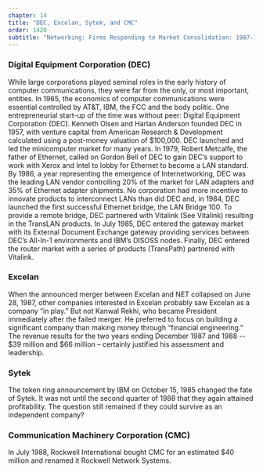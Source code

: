 ```yaml
---
chapter: 14
title: "DEC, Excelan, Sytek, and CMC"
order: 1420
subtitle: "Networking: Firms Responding to Market Consolidation: 1987-1988"
---
```


### Digital Equipment Corporation (DEC)

While large corporations played seminal roles in the early history of computer communications, they were far from the only, or most important, entities. In 1965, the economics of computer communications were essential controlled by AT&T, IBM, the FCC and the body politic. One entrepreneurial start-up of the time was without peer: Digital Equipment Corporation (DEC). Kenneth Olsen and Harlan Anderson founded DEC in 1957, with venture capital from American Research & Development calculated using a post-money valuation of $100,000. DEC launched and led the minicomputer market for many years. In 1979, Robert Metcalfe, the father of Ethernet, called on Gordon Bell of DEC to gain DEC’s support to work with Xerox and Intel to lobby for Ethernet to become a LAN standard. By 1986, a year representing the emergence of Internetworking, DEC was the leading LAN vendor controlling 20% of the market for LAN adapters and 35% of Ethernet adapter shipments. No corporation had more incentive to innovate products to interconnect LANs than did DEC and, in 1984, DEC launched the first successful Ethernet bridge, the LAN Bridge 100. To provide a remote bridge, DEC partnered with Vitalink (See Vitalink) resulting in the TransLAN products. In July 1985, DEC entered the gateway market with its External Document Exchange gateway providing services between DEC’s All-In-1 environments and IBM’s DISOSS nodes. Finally, DEC entered the router market with a series of products (TransPath) partnered with Vitalink.

### Excelan

When the announced merger between Excelan and NET collapsed on June 28, 1987, other companies interested in Excelan probably saw Excelan as a company “in play.” But not Kanwal Rekhi, who became President immediately after the failed merger. He preferred to focus on building a significant company than making money through “financial engineering.” The revenue results for the two years ending December 1987 and 1988 -- $39 million and $66 million – certainly justified his assessment and leadership.

### Sytek

The token ring announcement by IBM on October 15, 1985 changed the fate of Sytek. It was not until the second quarter of 1988 that they again attained profitability. The question still remained if they could survive as an independent company?

### Communication Machinery Corporation (CMC)

In July 1988, Rockwell International bought CMC for an estimated $40 million and renamed it Rockwell Network Systems. 
